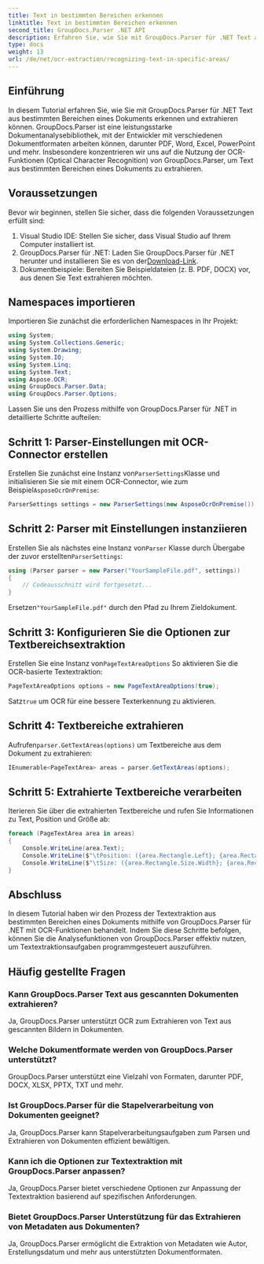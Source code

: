 ```yaml
---
title: Text in bestimmten Bereichen erkennen
linktitle: Text in bestimmten Bereichen erkennen
second_title: GroupDocs.Parser .NET API
description: Erfahren Sie, wie Sie mit GroupDocs.Parser für .NET Text aus bestimmten Bereichen in Dokumenten mit OCR-Funktionen extrahieren.
type: docs
weight: 13
url: /de/net/ocr-extraction/recognizing-text-in-specific-areas/
---
```

## Einführung
In diesem Tutorial erfahren Sie, wie Sie mit GroupDocs.Parser für .NET Text aus bestimmten Bereichen eines Dokuments erkennen und extrahieren können. GroupDocs.Parser ist eine leistungsstarke Dokumentanalysebibliothek, mit der Entwickler mit verschiedenen Dokumentformaten arbeiten können, darunter PDF, Word, Excel, PowerPoint und mehr. Insbesondere konzentrieren wir uns auf die Nutzung der OCR-Funktionen (Optical Character Recognition) von GroupDocs.Parser, um Text aus bestimmten Bereichen eines Dokuments zu extrahieren.
## Voraussetzungen
Bevor wir beginnen, stellen Sie sicher, dass die folgenden Voraussetzungen erfüllt sind:
1. Visual Studio IDE: Stellen Sie sicher, dass Visual Studio auf Ihrem Computer installiert ist.
2.  GroupDocs.Parser für .NET: Laden Sie GroupDocs.Parser für .NET herunter und installieren Sie es von der[Download-Link](https://releases.groupdocs.com/parser/net/).
3. Dokumentbeispiele: Bereiten Sie Beispieldateien (z. B. PDF, DOCX) vor, aus denen Sie Text extrahieren möchten.

## Namespaces importieren
Importieren Sie zunächst die erforderlichen Namespaces in Ihr Projekt:
```csharp
using System;
using System.Collections.Generic;
using System.Drawing;
using System.IO;
using System.Linq;
using System.Text;
using Aspose.OCR;
using GroupDocs.Parser.Data;
using GroupDocs.Parser.Options;
```

Lassen Sie uns den Prozess mithilfe von GroupDocs.Parser für .NET in detaillierte Schritte aufteilen:
## Schritt 1: Parser-Einstellungen mit OCR-Connector erstellen
 Erstellen Sie zunächst eine Instanz von`ParserSettings`Klasse und initialisieren Sie sie mit einem OCR-Connector, wie zum Beispiel`AsposeOcrOnPremise`:
```csharp
ParserSettings settings = new ParserSettings(new AsposeOcrOnPremise());
```
## Schritt 2: Parser mit Einstellungen instanziieren
 Erstellen Sie als nächstes eine Instanz von`Parser` Klasse durch Übergabe der zuvor erstellten`ParserSettings`:
```csharp
using (Parser parser = new Parser("YourSampleFile.pdf", settings))
{
    // Codeausschnitt wird fortgesetzt...
}
```
 Ersetzen`"YourSampleFile.pdf"` durch den Pfad zu Ihrem Zieldokument.
## Schritt 3: Konfigurieren Sie die Optionen zur Textbereichsextraktion
 Erstellen Sie eine Instanz von`PageTextAreaOptions` So aktivieren Sie die OCR-basierte Textextraktion:
```csharp
PageTextAreaOptions options = new PageTextAreaOptions(true);
```
 Satz`true` um OCR für eine bessere Texterkennung zu aktivieren.
## Schritt 4: Textbereiche extrahieren
 Aufrufen`parser.GetTextAreas(options)` um Textbereiche aus dem Dokument zu extrahieren:
```csharp
IEnumerable<PageTextArea> areas = parser.GetTextAreas(options);
```
## Schritt 5: Extrahierte Textbereiche verarbeiten
Iterieren Sie über die extrahierten Textbereiche und rufen Sie Informationen zu Text, Position und Größe ab:
```csharp
foreach (PageTextArea area in areas)
{
    Console.WriteLine(area.Text);
    Console.WriteLine($"\tPosition: ({area.Rectangle.Left}; {area.Rectangle.Top})");
    Console.WriteLine($"\tSize: ({area.Rectangle.Size.Width}; {area.Rectangle.Size.Height})");
}
```

## Abschluss
In diesem Tutorial haben wir den Prozess der Textextraktion aus bestimmten Bereichen eines Dokuments mithilfe von GroupDocs.Parser für .NET mit OCR-Funktionen behandelt. Indem Sie diese Schritte befolgen, können Sie die Analysefunktionen von GroupDocs.Parser effektiv nutzen, um Textextraktionsaufgaben programmgesteuert auszuführen.

## Häufig gestellte Fragen
### Kann GroupDocs.Parser Text aus gescannten Dokumenten extrahieren?
Ja, GroupDocs.Parser unterstützt OCR zum Extrahieren von Text aus gescannten Bildern in Dokumenten.
### Welche Dokumentformate werden von GroupDocs.Parser unterstützt?
GroupDocs.Parser unterstützt eine Vielzahl von Formaten, darunter PDF, DOCX, XLSX, PPTX, TXT und mehr.
### Ist GroupDocs.Parser für die Stapelverarbeitung von Dokumenten geeignet?
Ja, GroupDocs.Parser kann Stapelverarbeitungsaufgaben zum Parsen und Extrahieren von Dokumenten effizient bewältigen.
### Kann ich die Optionen zur Textextraktion mit GroupDocs.Parser anpassen?
Ja, GroupDocs.Parser bietet verschiedene Optionen zur Anpassung der Textextraktion basierend auf spezifischen Anforderungen.
### Bietet GroupDocs.Parser Unterstützung für das Extrahieren von Metadaten aus Dokumenten?
Ja, GroupDocs.Parser ermöglicht die Extraktion von Metadaten wie Autor, Erstellungsdatum und mehr aus unterstützten Dokumentformaten.